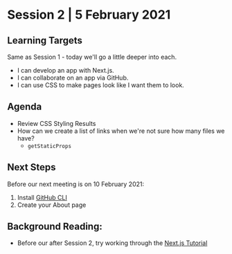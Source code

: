 # Session 2 | 5 February 2021

## Learning Targets
Same as Session 1 - today we'll go a little deeper into each.
- I can develop an app with Next.js.
- I can collaborate on an app via GitHub.
- I can use CSS to make pages look like I want them to look.

## Agenda
- Review CSS Styling Results
- How can we create a list of links when we're not sure how many files we have?
  - ```getStaticProps```

## Next Steps
Before our next meeting is on 10 February 2021:
1. Install [GitHub CLI](https://cli.github.com/)
2. Create your About page

## Background Reading:
- Before our after Session 2, try working through the [Next.js Tutorial](https://nextjs.org/learn/basics/create-nextjs-app)
